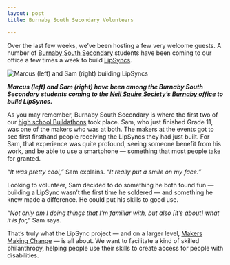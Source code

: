 ```yaml
---
layout: post
title: Burnaby South Secondary Volunteers

---
```


Over the last few weeks, we’ve been hosting a few very welcome guests. A number of <a title="go to the Burnaby South Secondary website" href="http://south.sd41.bc.ca/" target="_blank">Burnaby South Secondary</a> students have been coming to our office a few times a week to build <a title="learn more about the LipSync project" href="http://www.neilsquire.ca/research-development/projects-activities/lipsync/">LipSyncs</a>.

<img class="alignnone size-full wp-image-14402" title="Marcus (left) and Sam (right) building LipSyncs" alt="Marcus (left) and Sam (right) building LipSyncs" src="http://www.neilsquire.ca/wp-content/uploads/2017/07/19801023_10155528874760859_8874687187472487112_o.jpg"/>

<strong><i>Marcus (left) and Sam (right) have been among the Burnaby South Secondary students coming to the <a title="go to our homepage" href="http://www.neilsquire.ca/" target="_blank">Neil Squire Society</a>’s <a title="find our Burnaby office" href="http://www.neilsquire.ca/contact-us/head-office-western-regional-office/" target="_blank">Burnaby office</a> to build LipSyncs.</i></strong>

As you may remember, Burnaby South Secondary is where the first two of our <a title="read about the first Burnaby South Secondary Buildathon" href="http://www.neilsquire.ca/latest-news/technology-news/lipsync-update-burnaby-school-district-makeathon/" data-cke-saved-href="http://www.neilsquire.ca/latest-news/technology-news/lipsync-update-burnaby-school-district-makeathon/" target="_blank">high school Buildathons</a> took place. Sam, who just finished Grade 11, was one of the makers who was at both. The makers at the events got to see first firsthand people receiving the LipSyncs they had just built. For Sam, that experience was quite profound, seeing someone benefit from his work, and be able to use a smartphone — something that most people take for granted.

<em>“It was pretty cool,” </em>Sam explains.<em> “It really put a smile on my face.”</em>

Looking to volunteer, Sam decided to do something he both found fun — building a LipSync wasn’t the first time he soldered — and something he knew made a difference. He could put his skills to good use.

<em>“Not only am I doing things that I’m familiar with, but also [it’s about] what it is for,” </em>Sam says.

That’s truly what the LipSync project — and on a larger level, <a title="go to the Makers Making Change website" href="http://www.makersmakingchange.com/" target="_blank">Makers Making Change</a> — is all about. We want to facilitate a kind of skilled philanthropy, helping people use their skills to create access for people with disabilities.
